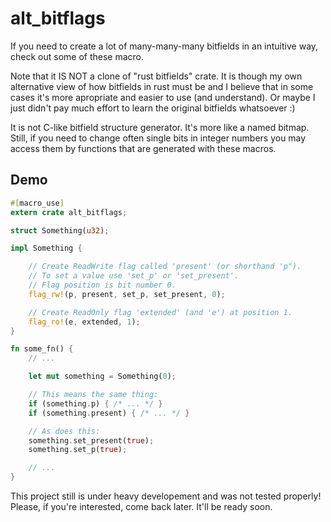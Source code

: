 # alt_bitflags
If you need to create a lot of many-many-many bitfields in an intuitive way, check out some of these macro.

Note that it IS NOT a clone of "rust bitfields" crate. It is though my own alternative view of how bitfields in rust must be and I believe that in some cases it's more apropriate and easier to use (and understand). Or maybe I just didn't pay much effort to learn the original bitfields whatsoever :)

It is not C-like bitfield structure generator. It's more like a named bitmap. Still, if you need to change often single bits in integer numbers you may access them by functions that are generated with these macros.

## Demo
```rust
#[macro_use]
extern crate alt_bitflags;

struct Something(u32);

impl Something {

    // Create ReadWrite flag called 'present' (or shorthand 'p").
    // To set a value use 'set_p' or 'set_present'.
    // Flag position is bit number 0.
    flag_rw!(p, present, set_p, set_present, 0);

    // Create ReadOnly flag 'extended' (and 'e') at position 1.
    flag_ro!(e, extended, 1);
}

fn some_fn() {
    // ...

    let mut something = Something(0);

    // This means the same thing:
    if (something.p) { /* ... */ }
    if (something.present) { /* ... */ }

    // As does this:
    something.set_present(true);
    something.set_p(true);

    // ...
}
```

This project still is under heavy developement and was not tested properly! Please, if you're interested, come back later. It'll be ready soon.
